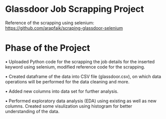 # Glassdoor Job Scrapping Project

Reference of the scrapping using selenium:
https://github.com/arapfaik/scraping-glassdoor-selenium

# Phase of the Project

•	Uploaded Python code for the scrapping the job details for the inserted keyword using selenium, modified reference code for the scrapping. 

•	Created dataframe of the data into CSV file (glassdoor.csv), on which data operations will be performed for the data cleaning and more.

•	Added new columns into data set for further analysis.

•	Performed exploratory data analysis (EDA) using existing as well as new columns. Created some visulization using histogram for better understanding of the data.
